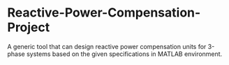 # Reactive-Power-Compensation-Project
A generic tool that can design reactive power compensation units for 3-phase systems based on the given specifications in MATLAB environment.
